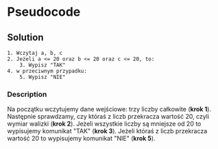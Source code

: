 # Pseudocode

## Solution

```
1. Wczytaj a, b, c
2. Jeżeli a <= 20 oraz b <= 20 oraz c <= 20, to:
    3. Wypisz "TAK"
4. w przeciwnym przypadku:
    5. Wypisz "NIE"
```

### Description

Na początku wczytujemy dane wejściowe: trzy liczby całkowite (**krok 1**).
Następnie sprawdzamy, czy któraś z liczb przekracza wartość $20$, czyli wymiar walizki (**krok 2**).
Jeżeli wszystkie liczby są mniejsze od $20$ to wypisujemy komunikat "TAK" (**krok 3**).
Jeżeli któraś z liczb przekracza wartość $20$ to wypisujemy komunikat "NIE" (**krok 5**).
